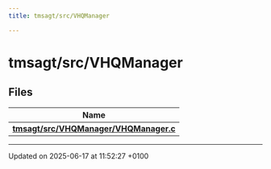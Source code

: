 ```yaml
---
title: tmsagt/src/VHQManager

---
```


# tmsagt/src/VHQManager



## Files

| Name           |
| -------------- |
| **[tmsagt/src/VHQManager/VHQManager.c](_v_h_q_manager_8c.md#file-vhqmanager.c)**  |






-------------------------------

Updated on 2025-06-17 at 11:52:27 +0100
